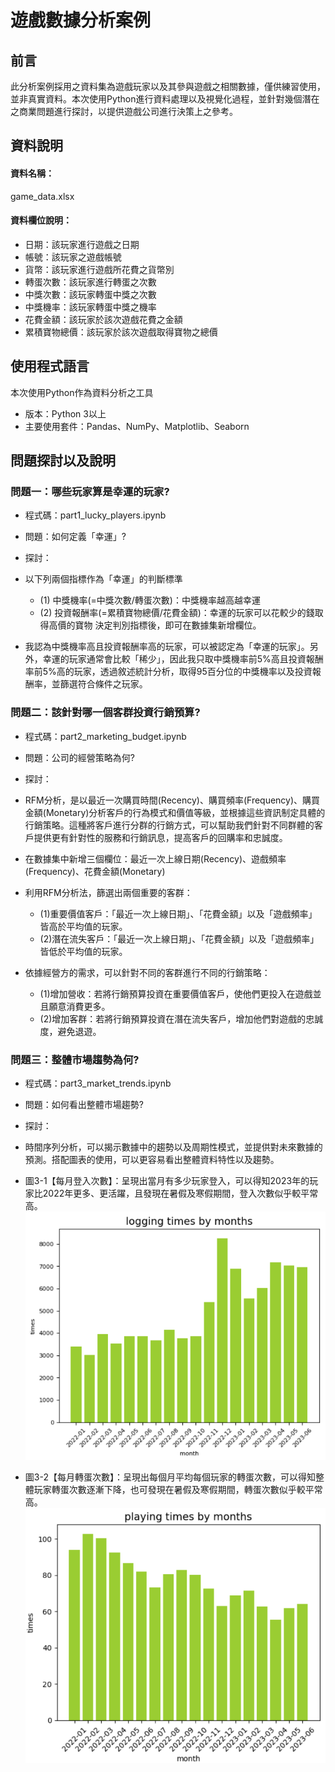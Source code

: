 # 遊戲數據分析案例
## 前言
此分析案例採用之資料集為遊戲玩家以及其參與遊戲之相關數據，僅供練習使用，並非真實資料。本次使用Python進行資料處理以及視覺化過程，並針對幾個潛在之商業問題進行探討，以提供遊戲公司進行決策上之參考。
## 資料說明
#### 資料名稱：
game_data.xlsx
#### 資料欄位說明：
* 日期：該玩家進行遊戲之日期
* 帳號：該玩家之遊戲帳號
* 貨幣：該玩家進行遊戲所花費之貨幣別
* 轉蛋次數：該玩家進行轉蛋之次數
* 中獎次數：該玩家轉蛋中獎之次數
* 中獎機率：該玩家轉蛋中獎之機率
* 花費金額：該玩家於該次遊戲花費之金額
* 累積寶物總價：該玩家於該次遊戲取得寶物之總價
## 使用程式語言
本次使用Python作為資料分析之工具
* 版本：Python 3以上
* 主要使用套件：Pandas、NumPy、Matplotlib、Seaborn
## 問題探討以及說明
### 問題一：哪些玩家算是幸運的玩家?
* 程式碼：part1_lucky_players.ipynb
* 問題：如何定義「幸運」?
* 探討：
* 以下列兩個指標作為「幸運」的判斷標準
  * (1) 中獎機率(=中獎次數/轉蛋次數)：中獎機率越高越幸運
  * (2) 投資報酬率(=累積寶物總價/花費金額)：幸運的玩家可以花較少的錢取得高價的寶物
  決定判別指標後，即可在數據集新增欄位。    
  
* 我認為中獎機率高且投資報酬率高的玩家，可以被認定為「幸運的玩家」。另外，幸運的玩家通常會比較「稀少」，因此我只取中獎機率前5%高且投資報酬率前5%高的玩家，透過敘述統計分析，取得95百分位的中獎機率以及投資報酬率，並篩選符合條件之玩家。

### 問題二：該針對哪一個客群投資行銷預算?
* 程式碼：part2_marketing_budget.ipynb
* 問題：公司的經營策略為何?
* 探討：
* RFM分析，是以最近一次購買時間(Recency)、購買頻率(Frequency)、購買金額(Monetary)分析客戶的行為模式和價值等級，並根據這些資訊制定具體的行銷策略。這種將客戶進行分群的行銷方式，可以幫助我們針對不同群體的客戶提供更有針對性的服務和行銷訊息，提高客戶的回購率和忠誠度。

* 在數據集中新增三個欄位：最近一次上線日期(Recency)、遊戲頻率(Frequency)、花費金額(Monetary)

* 利用RFM分析法，篩選出兩個重要的客群：
  * (1)重要價值客戶：「最近一次上線日期」、「花費金額」以及「遊戲頻率」皆高於平均值的玩家。
  * (2)潛在流失客戶：「最近一次上線日期」、「花費金額」以及「遊戲頻率」皆低於平均值的玩家。

* 依據經營方的需求，可以針對不同的客群進行不同的行銷策略：
  * (1)增加營收：若將行銷預算投資在重要價值客戶，使他們更投入在遊戲並且願意消費更多。
  * (2)增加客群：若將行銷預算投資在潛在流失客戶，增加他們對遊戲的忠誠度，避免退遊。

### 問題三：整體市場趨勢為何?
* 程式碼：part3_market_trends.ipynb
* 問題：如何看出整體市場趨勢?
* 探討：
* 時間序列分析，可以揭示數據中的趨勢以及周期性模式，並提供對未來數據的預測。搭配圖表的使用，可以更容易看出整體資料特性以及趨勢。

* 圖3-1【每月登入次數】：呈現出當月有多少玩家登入，可以得知2023年的玩家比2022年更多、更活躍，且發現在暑假及寒假期間，登入次數似乎較平常高。
  ![image](https://github.com/szanwadeekap/python_project/blob/main/3-1.png)
* 圖3-2【每月轉蛋次數】：呈現出每個月平均每個玩家的轉蛋次數，可以得知整體玩家轉蛋次數逐漸下降，也可發現在暑假及寒假期間，轉蛋次數似乎較平常高。
  ![image](https://github.com/szanwadeekap/python_project/blob/main/3-2.png)
